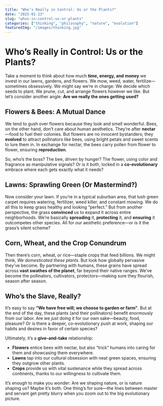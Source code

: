 ```yaml
---
title: "Who’s Really in Control: Us or the Plants?"
date: "2025-01-23"
slug: "whos-in-control-us-or-plants"
categories: ["thinking", "philosophy", "nature", "evolution"]
featuredImg: "/images/thinking.jpg"
---
```


# Who’s Really in Control: Us or the Plants?

Take a moment to think about how much **time, energy, and money** we invest in our lawns, gardens, and flowers. We mow, weed, water, fertilize—sometimes obsessively. We might say we’re in charge: We decide which seeds to plant. We prune, cut, and arrange flowers however we like. But let’s consider another angle: **Are we really the ones getting used?**

## Flowers & Bees: A Mutual Dance
We tend to gush over flowers because they look and smell wonderful. Bees, on the other hand, don’t care about human aesthetics. They’re after **nectar**—food to fuel their colonies. But flowers are no innocent bystanders; they **evolved** to attract pollinators like bees, using bright petals and sweet scents to lure them in. In exchange for nectar, the bees carry pollen from flower to flower, ensuring **reproduction**.

So, who’s the boss? The bee, driven by hunger? The flower, using color and fragrance as manipulative signals? Or is it both, locked in a **co-evolutionary** embrace where each gets exactly what it needs?

## Lawns: Sprawling Green (Or Mastermind?)
Now consider your lawn. If you’re in a typical suburban area, that lush green carpet requires watering, fertilizer, weed killer, and constant mowing. We do all this to keep grass healthy and looking “perfect.” But from another perspective, the grass **convinced** us to expand it across entire neighborhoods. We’re basically **spreading** it, **protecting** it, and **ensuring** it outcompetes other species. All for our aesthetic preference—or is it the grass’s silent scheme?

## Corn, Wheat, and the Crop Conundrum
Then there’s corn, wheat, or rice—staple crops that feed billions. We might think, *We domesticated these plants*. But look how globally pervasive they’ve become. By partnering with humans, these grains have spread across **vast swathes of the planet**, far beyond their native ranges. We’ve become the pollinators, cultivators, protectors—making sure they flourish, season after season.

## Who’s the Slave, Really?
It’s easy to say **“We have free will; we choose to garden or farm”**. But at the end of the day, these plants (and their pollinators) benefit enormously from our labor. Are we *just* doing it for our own sake—beauty, food, pleasure? Or is there a deeper, co-evolutionary push at work, shaping our habits and desires in favor of certain species?

Ultimately, it’s a **give-and-take** relationship:
- **Flowers** entice bees with nectar, but also “trick” humans into caring for them and showcasing them everywhere.
- **Lawns** tap into our cultural obsession with neat green spaces, ensuring they outgrow other plants.
- **Crops** provide us with vital sustenance while they spread across continents, thanks to our willingness to cultivate them.

It’s enough to make you wonder: Are we shaping nature, or is nature shaping us? Maybe it’s both. One thing’s for sure—the lines between master and servant get pretty blurry when you zoom out to the big evolutionary picture.